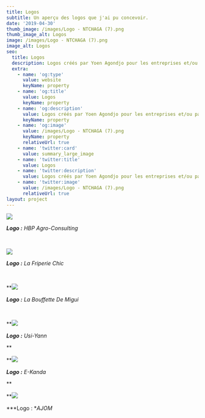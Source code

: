 ```yaml
---
title: Logos
subtitle: Un aperçu des logos que j'ai pu concevoir.
date: '2019-04-30'
thumb_image: /images/Logo - NTCHAGA (7).png
thumb_image_alt: Logos
image: /images/Logo - NTCHAGA (7).png
image_alt: Logos
seo:
  title: Logos
  description: Logos créés par Yoen Agondjo pour les entreprises et/ou particuliers.
  extra:
    - name: 'og:type'
      value: website
      keyName: property
    - name: 'og:title'
      value: Logos
      keyName: property
    - name: 'og:description'
      value: Logos créés par Yoen Agondjo pour les entreprises et/ou particuliers.
      keyName: property
    - name: 'og:image'
      value: /images/Logo - NTCHAGA (7).png
      keyName: property
      relativeUrl: true
    - name: 'twitter:card'
      value: summary_large_image
    - name: 'twitter:title'
      value: Logos
    - name: 'twitter:description'
      value: Logos créés par Yoen Agondjo pour les entreprises et/ou particuliers.
    - name: 'twitter:image'
      value: /images/Logo - NTCHAGA (7).png
      relativeUrl: true
layout: project
---
```

![](/images/Logo%20-%20HPB%20Agro%20Consulting.png)

***Logo :** HBP Agro-Consulting*

<br>

![](/images/Logo.png)

***Logo :** La Friperie Chic*

<br>

**![](/images/La%20bouffette%20de%20Migui-2.png)

***Logo :** La Bouffette De Migui*

<br>

**![](/images/USI-YANN+3.png)

***Logo :** Usi-Yann*

**

**![](/images/e-Kanda%20-%20Logo.png)

***Logo :** E-Kanda*

**

**![](/images/Association%20des%20Jeunes%20Originaires%20de%20Mouanda%20\(2\).png)

***Logo : **AJOM*
